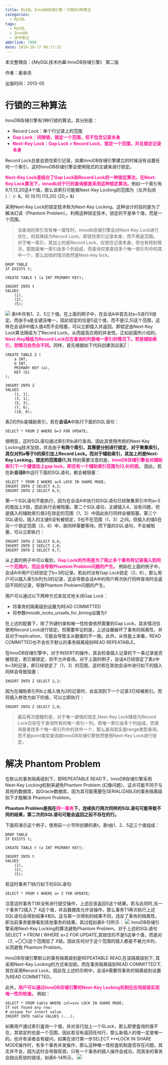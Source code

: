```yaml
---
title: MySQL InnoDB存储引擎：行锁的3种算法
categories:
  - MySQL
tags:
  - MySQL
  - InnoDB
  - 读书笔记
abbrlink: 7999
date: 2018-10-17 08:17:32
---
```



本文整理自：《MySQL技术内幕:InnoDB存储引擎》 第二版 

作者：姜承尧

出版时间：2013-05

<!-- more -->

# 行锁的三种算法
InnoDB存储引擎有3种行锁的算法，其分别是：
* Record Lock：单个行记录上的范围
* <font color=DeepPink>**Gap Lock：间隙锁，锁定一个范围，但不包含记录本身**</font>
* <font color=DeepPink>**Next-Key Lock：Gap Lock + Record Lock，锁定一个范围，并且锁定记录本身**</font>

Record Lock总是会锁住索引记录，如果InnoDB存储引擎建立的时候没有设置任何一个索引，这时InnoDB存储引擎会使用隐式的主键来进行锁定。

<font color=DeepPink>**Next-Key Lock是结合了Gap Lock和Record Lock的一种锁定算法，在Next-Key Lock算法下，innodb对于行的查询都是采用这种锁定算法。**</font>例如一个索引有9,11,13,20这4个值，那么该索引可能被Next-Key Locking的范围为（左开右闭 ）：
(- &，9]
(9,11]
(13,20]
(20,+ &)

采用Next-Key Lock的锁定技术称为Next-Key Locking。这种设计的目的是为了解决幻读（Phantom Problem）。利用这种锁定技术，锁定的不是单个值，而是一个范围。

>当查询的索引含有唯一属性时，innodb存储引擎会对Next-Key Lock进行优化，将其降级为Record Lock，即锁住索引记录本身，而不再是范围。
对于唯一索引，其加上的是Record Lock，仅锁住记录本身。但也有特别情况，那就是唯一索引由多个列组成，而查询仅是查找多个唯一索引列中的其中一个，那么加锁的情况依然是Next-key lock。

```
DROP TABLE
IF EXISTS t;

CREATE TABLE t (a INT PRIMARY KEY);

INSERT INTO t
VALUES
	(1),
	(2),
	(5);
```
![](/images/mysql-innodb-row-lock-algorithm/唯一索引的锁定示例.png)
表t中共有1、2、5三个值。在上面的例子中，在会话A中首先对a=5进行X锁定。而由于a是主键且唯一，因此锁定的仅是5这个值，而不是(2,5)这个范围，这样在会话B中插入值4而不会阻塞，可以立即插入并返回。即锁定由Next-Key Lock算法降级为了Record Lock，从而提高应用的并发性。正如前面所介绍的，<font color=DeepPink>**Next-Key降级为Record Lock仅在查询的列是唯一索引的情况下。若是辅助索引，则情况会完全不同。**</font>同样，首先根据如下代码创建测试表Z：
```
CREATE TABLE Z (
	a INT,
	b INT,
	PRIMARY KEY (a),
	KEY (b)
);

INSERT INTO Z
VALUES
	(1, 1),
	(3, 1),
	(5, 3),
	(7, 6),
	(10, 8);
```
表Z的列b是辅助索引，若在**会话A**中执行下面的SQL语句：
```
SELECT * FROM Z WHERE b=3 FOR UPDATE;
```
很明显，这时SQL语句通过索引列b进行查询，因此其使用传统的Next-Key Locking技术加锁，并且由于**有两个索引，其需要分别进行锁定**。**对于聚集索引，其仅对列a等于5的索引加上Record Lock。而对于辅助索引，其加上的是Next-Key Locking，锁定的范围是(1,3)**,特别需要注意的是，<font color=DeepPink>**InnoDB存储引擎会对辅助索引下一个键值加上gap lock，即还有一个辅助索引范围为(3,6)的锁**</font>。 因此，若在新**会话B**中运行下面的SQL语句，都会被阻塞：
```
SELECT * FROM Z WHERE a=5 LOCK IN SHARE MODE;
INSERT INTO Z SELECT 4,2;
INSERT INTO Z SELECT 6,5;
```
第一个SQL语句不能执行，因为在会话A中执行的SQL语句已经聚集索引中列a=5的值加上X锁，因此执行会被阻塞。第二个SQL语句，主键插入4，没有问题，但是插入的辅助索引值2在锁定的范围（1，3）中因此执行同样会被阻塞。第三个SQL语句，插入的主键6没有被锁定，5也不在范围（1，3）之间。但插入的值5在另一个锁定范围（3，6）中，故同样需要等待。而下面的SQL语句，不会被阻塞，可以立即执行：
```
INSERT INTO Z SELECT 8,6;
INSERT INTO Z SEELCT 2,0;
INSERT INTO Z SELECT 6,7;
```
从上面的例子中可以看到，<font color=DeepPink>**Gap Lock的作用是为了阻止多个事务将记录插入到同一个范围内，而这会导致Phantom Problem问题的产生。**</font> 例如在上面的例子中，会话A中用户已经锁定了b=3的记录。若此时没有Gap Lock锁定（3，6），那么用户可以插入索引b列为3的记录，这会导致会话A中的用户再次执行同样查询时会返回不同的记录，导致Phantom Problem问题的产生。

用户可以通过以下两种方式来显式地关闭Gap Lock：
* 将事务的隔离级别设置为READ COMMITTED
* 将参数innodb_locks_unsafe_for_binlog设置为1

在上述的配置下，除了外键约束和唯一性检查依然需要的Gap Lock，其余情况仅使用Record Lock进行锁定。但需要牢记的是，上述设置破坏了事务的隔离性，并且对于replication，可能会导致主从数据的不一致。此外，从性能上来看，READ COMMITTED也不会优于默认的事务隔离级别READ REPEATABLE。

在InnoDB存储引擎中，对于INSERT的操作，其会检查插入记录的下一条记录是否被锁定，若已被锁定，则不允许查询。对于上面的例子，会话A已经锁定了表z中b=3的记录，即已经锁定了（1，3）的范围，这时若在其他会话中进行如下的插入同样会导致阻塞：
```
INSERT INTO Z SELECT 2,2;
```
因为在辅助索引列b上插入值为2的记录时，会监测到下一个记录3已经被索引。而将插入修改为如下的值，可以立即执行：
```
INSERT INTO Z SELECT 2,0;
```
> 最后再次提醒的是，对于唯一键值的锁定,Next-Key Lock降级为Record Lock仅存在于查询所有的唯一索引一列。若唯一索引由多个列组成，而查询是查找多个唯一索引列中的其中一个，那么查询其实是range类型查询，而不是point类型查询故InnoDB存储引擎依然使用Next-Key Lock进行锁定。

# 解决 Phantom Problem

在默认的事务隔离级别下，即REPEATABLE READ下，InnoDB存储引擎采用
Next-Key Locking机制来避免Phantom Problem (幻像问题）。这点可能不同于与其他的数据库，如Oracle数据库，因为其可能需要在SERIALIZABLE的事务隔离级别下才能解决 Phantom Problem。

**Phantom Problem是指在<font color=DeepPink>同一事务</font>下，连续执行两次同样的SQL语句可能导致不同的结果，第二次的SQL语句可能会返回之前不存在的行。**

下面将演示这个例子，使用前一小节所创建的表t。表t由1、2、5这三个值组成：
```
DROP TABLE
IF EXISTS t;

CREATE TABLE t (a INT PRIMARY KEY);

INSERT INTO t
VALUES
	(1),
	(2),
	(5);
```

若这时事务T1执行如下的SQL语句:
```
SELECT * FROM t WHERE a> 2 FOR UPDATE;
```
注意这时事务T1并没有进行提交操作，上述应该返回5这个结果。若与此同时,另一个事务T2插入了 4这个值，并且数据库允许该操作，那么事务T1再次执行上述SQL语句会得到结果4和5。这与第一次得到的结果不同，违反了事务的隔离性，即当前事务能够看到其他事务的结果。其过程如表6-13所示：
![](/images/mysql-innodb-row-lock-algorithm/幻读问题演示.png)
InnoDB存储引擎采用Next-Key Locking的算法避免Phantom Problem。对于上述的SQL语句SELECT * FROM t WHERE a>2 FOR UPDATE,其锁住的不是5这单个值，而是对（2, +〇〇)这个范围加了 X锁。因此任何对于这个范围的插入都是不被允许的，从而避免 Phantom Problem。

InnoDB存储引擎默认的事务隔离级别是REPEATABLE READ,在该隔离级别下,
其采用Next-Key Locking的方式来加锁。而在事务隔离级别READ COMMITTED下,其仅采用Record Lock，因此在上述的示例中，会话A需要将事务的隔离级别设置为READ COMMITTED。

此外，<font color=DeepPink>**用户可以通过InnoDB存储引擎的Next-Key Locking机制在应用层面实现唯一性的检查。**</font> 例如：
```
SELECT * FROM table WHERE col=xxx LOCK IN SHARE MODE;
If not found any row:
# unique for insert value
INSERT INTO table VALUES (...);
```
如果用户通过索引査询一个值，并对该行加上一个SLock，那么即使査询的值不在，其锁定的也是一个范围，因此若没有返回任何行，那么新插人的值一定是唯一的。也许有读者会有疑问，如果在进行第一步SELECT •••LOCK IN SHARE MODE操作时，有多个事务并发操作，那么这种唯一性检査机制是否存在问题。其实并不会，因为这时会导致死锁，只有一个事务的插人操作会成功，而其余的事务会抛出死锁的错误，如表6-14所示。
![](/images/mysql-innodb-row-lock-algorithm/唯一性检查.png)